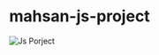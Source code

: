 # mahsan-js-project
![Js Porject](https://github.com/mhhamze/mahsan-js-project/assets/41363559/67b7f2e6-7ff4-4fd7-b020-204af30c628a)
